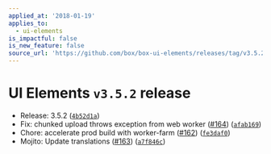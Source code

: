 ```yaml
---
applied_at: '2018-01-19'
applies_to:
  - ui-elements
is_impactful: false
is_new_feature: false
source_url: 'https://github.com/box/box-ui-elements/releases/tag/v3.5.2'
---
```


# UI Elements `v3.5.2` release


* Release: 3.5.2 ([`4b52d1a`](https://github.com/box/box-ui-elements/commit[`4b52d1a`](https://github.com/box/box-ui-elements/commit/4b52d1a)))
* Fix: chunked upload throws exception from web worker ([#164](https://github.com/box/box-ui-elements/pull/164)) ([`afab169`](https://github.com/box/box-ui-elements/commit[`afab169`](https://github.com/box/box-ui-elements/commit/afab169)))
* Chore: accelerate prod build with worker-farm ([#162](https://github.com/box/box-ui-elements/pull/162)) ([`fe3daf0`](https://github.com/box/box-ui-elements/commit[`fe3daf0`](https://github.com/box/box-ui-elements/commit/fe3daf0)))
* Mojito: Update translations ([#163](https://github.com/box/box-ui-elements/pull/163)) ([`a7f846c`](https://github.com/box/box-ui-elements/commit[`a7f846c`](https://github.com/box/box-ui-elements/commit/a7f846c)))



